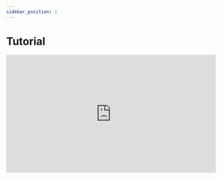 ```yaml
---
sidebar_position: 1
---
```


# Tutorial

<div style={{textAlign: 'center'}}><iframe width="560" height="315" src="https://www.youtube.com/embed/yKNBdCSvUgk" title="YouTube video player" frameborder="0" allow="accelerometer; autoplay; clipboard-write; encrypted-media; gyroscope; picture-in-picture" allowfullscreen></iframe></div>
